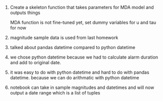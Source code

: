 1) Create a skeleton function that takes parameters for MDA model and outputs things

   MDA function is not fine-tuned yet, set dummy variables for u and tau for now

2) magnitude sample data is used from last homework

3) talked about pandas datetime compared to python datetime

4) we chose python datetime because we had to calculate alarm duration and add to original date. 

5) it was easy to do with python datetime and hard to do with pandas datetime. because we can do arithmatic with python datetime

6) notebook can take in sample magnitudes and datetimes and will now output a date range which is a list of tuples
